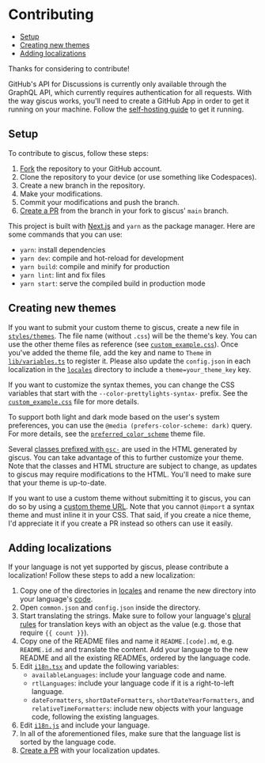 # Contributing

- [Setup](#setup)
- [Creating new themes](#creating-new-themes)
- [Adding localizations](#adding-localizations)

Thanks for considering to contribute!

GitHub's API for Discussions is currently only available through the GraphQL
API, which currently requires authentication for all requests. With the way
giscus works, you'll need to create a GitHub App in order to get it
running on your machine. Follow the [self-hosting guide][self-hosting] to get
it running.

## Setup

To contribute to giscus, follow these steps:

1. [Fork][fork] the repository to your GitHub account.
2. Clone the repository to your device (or use something like Codespaces).
3. Create a new branch in the repository.
4. Make your modifications.
5. Commit your modifications and push the branch.
6. [Create a PR][pr] from the branch in your fork to giscus' `main` branch.

This project is built with [Next.js][next.js] and `yarn` as the package manager.
Here are some commands that you can use:

- `yarn`: install dependencies
- `yarn dev`: compile and hot-reload for development
- `yarn build`: compile and minify for production
- `yarn lint`: lint and fix files
- `yarn start`: serve the compiled build in production mode

## Creating new themes

If you want to submit your custom theme to giscus, create a new file in
[`styles/themes`][themes-dir]. The file name (without `.css`) will be the
theme's key. You can use the other theme files as reference (see
[`custom_example.css`][example]). Once you've added the theme file, add the key
and name to `Theme` in [`lib/variables.ts`][variables] to register it. Please
also update the `config.json` in each localization in the [`locales`][locales]
directory to include a `theme=your_theme_key` key.

If you want to customize the syntax themes, you can change the CSS variables
that start with the `--color-prettylights-syntax-` prefix. See the
[`custom_example.css`][example] file for more details.

To support both light and dark mode based on the user's system preferences, you
can use the `@media (prefers-color-scheme: dark)` query. For more details, see
the [`preferred_color_scheme`][preferred-color-scheme] theme file.

Several [classes prefixed with `gsc-`][gsc-classes] are used in the HTML
generated by giscus. You can take advantage of this to further customize your
theme. Note that the classes and HTML structure are subject to change, as
updates to giscus may require modifications to the HTML. You'll need to make
sure that your theme is up-to-date.

If you want to use a custom theme without submitting it to giscus, you can do
so by using a [custom theme URL][custom-theme-url]. Note that you cannot
`@import` a syntax theme and must inline it in your CSS. That said, if you
create a nice theme, I'd appreciate it if you create a PR instead so others can
use it easily.

## Adding localizations

If your language is not yet supported by giscus, please contribute a
localization! Follow these steps to add a new localization:

1. Copy one of the directories in [locales][locales] and rename the new
   directory into your language's [code][language-codes].
2. Open `common.json` and `config.json` inside the directory.
3. Start translating the strings. Make sure to follow your language's
   [plural rules][plural-rules] for translation keys with an object as the value
   (e.g. those that require `{{ count }}`).
4. Copy one of the README files and name it `README.[code].md`, e.g.
   `README.id.md` and translate the content. Add your language to the new README
   and all the existing READMEs, ordered by the language code.
5. Edit [`i18n.tsx`][i18n-tsx] and update the following variables:
   - `availableLanguages`: include your language code and name.
   - `rtlLanguages`: include your language code if it is a right-to-left
     language.
   - `dateFormatters`, `shortDateFormatters`, `shortDateYearFormatters`, and
     `relativeTimeFormatters`: include new objects with your language code,
     following the existing languages.
6. Edit [`i18n.js`][i18n-js] and include your language.
7. In all of the aforementioned files, make sure that the language list is
   sorted by the language code.
8. [Create a PR][pr] with your localization updates.

[self-hosting]: SELF-HOSTING.md
[fork]: https://github.com/giscus/giscus/fork
[pr]: https://github.com/giscus/giscus/compare
[next.js]: https://github.com/vercel/next.js
[themes-dir]: styles/themes
[example]: styles/themes/custom_example.css
[variables]: lib/variables.ts
[preferred-color-scheme]: styles/themes/preferred_color_scheme.css
[gsc-classes]: https://github.com/giscus/giscus/search?l=TSX&q=gsc
[custom-theme-url]: https://github.com/giscus/giscus/blob/main/ADVANCED-USAGE.md#data-theme
[locales]: locales/
[language-codes]: https://www.unicode.org/cldr/charts/46/supplemental/languages_and_scripts.html
[plural-rules]: https://www.unicode.org/cldr/charts/46/supplemental/language_plural_rules.html
[i18n-tsx]: lib/i18n.tsx
[i18n-js]: i18n.js
